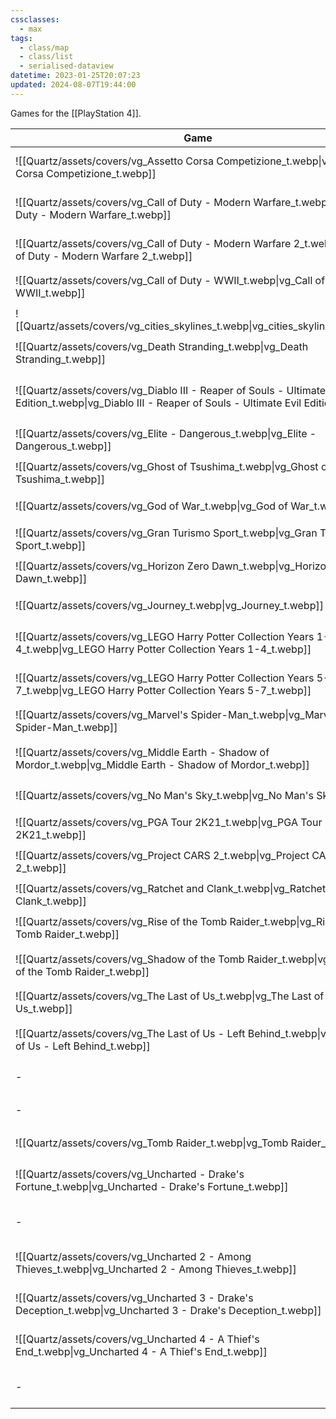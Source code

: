 ```yaml
---
cssclasses:
  - max
tags:
  - class/map
  - class/list
  - serialised-dataview
datetime: 2023-01-25T20:07:23
updated: 2024-08-07T19:44:00
---
```

Games for the [[PlayStation 4]]. 

<!-- QueryToSerialize: table without id embed(link(thumbnail)) as Game, file.link as "", rating as Rating, link(split( filter(file.tags, (t) => startswith(t, "#status") )[0], "/" )[1]) as Status from #class/video-game where contains(platform, [[PlayStation 4]]) sort file.name -->
<!-- SerializedQuery: table without id embed(link(thumbnail)) as Game, file.link as "", rating as Rating, link(split( filter(file.tags, (t) => startswith(t, "#status") )[0], "/" )[1]) as Status from #class/video-game where contains(platform, [[PlayStation 4]]) sort file.name -->

| Game                                                                                                                                                     |                                                                                                                                | Rating                                 | Status                                   |
| -------------------------------------------------------------------------------------------------------------------------------------------------------- | ------------------------------------------------------------------------------------------------------------------------------ | -------------------------------------- | ---------------------------------------- |
| ![[Quartz/assets/covers/vg_Assetto Corsa Competizione_t.webp\|vg_Assetto Corsa Competizione_t.webp]]                                                     | [[Quartz/notes/Assetto Corsa Competizione.md\|Assetto Corsa Competizione]]                                                     | [[Quartz/notes/4-star.md\|⭐️⭐️⭐️⭐️]]   | [[Quartz/notes/ongoing.md\|ongoing]]     |
| ![[Quartz/assets/covers/vg_Call of Duty - Modern Warfare_t.webp\|vg_Call of Duty - Modern Warfare_t.webp]]                                               | [[Quartz/notes/Call of Duty - Modern Warfare.md\|Call of Duty - Modern Warfare]]                                               | [[Quartz/notes/3-star.md\|⭐️⭐️⭐️]]     | [[Quartz/notes/completed.md\|completed]] |
| ![[Quartz/assets/covers/vg_Call of Duty - Modern Warfare 2_t.webp\|vg_Call of Duty - Modern Warfare 2_t.webp]]                                           | [[Quartz/notes/Call of Duty - Modern Warfare 2.md\|Call of Duty - Modern Warfare 2]]                                           | [[Quartz/notes/3-star.md\|⭐️⭐️⭐️]]     | [[Quartz/notes/completed.md\|completed]] |
| ![[Quartz/assets/covers/vg_Call of Duty - WWII_t.webp\|vg_Call of Duty - WWII_t.webp]]                                                                   | [[Quartz/notes/Call of Duty - WWII.md\|Call of Duty - WWII]]                                                                   | [[Quartz/notes/3-star.md\|⭐️⭐️⭐️]]     | [[Quartz/notes/completed.md\|completed]] |
| ![[Quartz/assets/covers/vg_cities_skylines_t.webp\|vg_cities_skylines_t.webp]]                                                                           | [[Quartz/notes/Cities Skylines.md\|Cities Skylines]]                                                                           | [[Quartz/notes/4-star.md\|⭐️⭐️⭐️⭐️]]   | [[Quartz/notes/completed.md\|completed]] |
| ![[Quartz/assets/covers/vg_Death Stranding_t.webp\|vg_Death Stranding_t.webp]]                                                                           | [[Quartz/notes/Death Stranding.md\|Death Stranding]]                                                                           | [[Quartz/notes/3-star.md\|⭐️⭐️⭐️]]     | [[Quartz/notes/dropped.md\|dropped]]     |
| ![[Quartz/assets/covers/vg_Diablo III - Reaper of Souls - Ultimate Evil Edition_t.webp\|vg_Diablo III - Reaper of Souls - Ultimate Evil Edition_t.webp]] | [[Quartz/notes/Diablo III - Reaper of Souls - Ultimate Evil Edition.md\|Diablo III - Reaper of Souls - Ultimate Evil Edition]] | [[Quartz/notes/3-star.md\|⭐️⭐️⭐️]]     | [[Quartz/notes/completed.md\|completed]] |
| ![[Quartz/assets/covers/vg_Elite - Dangerous_t.webp\|vg_Elite - Dangerous_t.webp]]                                                                       | [[Quartz/notes/Elite - Dangerous.md\|Elite - Dangerous]]                                                                       | [[Quartz/notes/5-star.md\|⭐️⭐️⭐️⭐️⭐️]] | [[Quartz/notes/completed.md\|completed]] |
| ![[Quartz/assets/covers/vg_Ghost of Tsushima_t.webp\|vg_Ghost of Tsushima_t.webp]]                                                                       | [[Quartz/notes/Ghost of Tsushima.md\|Ghost of Tsushima]]                                                                       | [[Quartz/notes/4-star.md\|⭐️⭐️⭐️⭐️]]   | [[Quartz/notes/completed.md\|completed]] |
| ![[Quartz/assets/covers/vg_God of War_t.webp\|vg_God of War_t.webp]]                                                                                     | [[Quartz/notes/God of War.md\|God of War]]                                                                                     | [[Quartz/notes/4-star.md\|⭐️⭐️⭐️⭐️]]   | [[Quartz/notes/completed.md\|completed]] |
| ![[Quartz/assets/covers/vg_Gran Turismo Sport_t.webp\|vg_Gran Turismo Sport_t.webp]]                                                                     | [[Quartz/notes/Gran Turismo Sport.md\|Gran Turismo Sport]]                                                                     | [[Quartz/notes/3-star.md\|⭐️⭐️⭐️]]     | [[Quartz/notes/completed.md\|completed]] |
| ![[Quartz/assets/covers/vg_Horizon Zero Dawn_t.webp\|vg_Horizon Zero Dawn_t.webp]]                                                                       | [[Quartz/notes/Horizon Zero Dawn.md\|Horizon Zero Dawn]]                                                                       | [[Quartz/notes/5-star.md\|⭐️⭐️⭐️⭐️⭐️]] | [[Quartz/notes/completed.md\|completed]] |
| ![[Quartz/assets/covers/vg_Journey_t.webp\|vg_Journey_t.webp]]                                                                                           | [[Quartz/notes/Journey.md\|Journey]]                                                                                           | [[Quartz/notes/3-star.md\|⭐️⭐️⭐️]]     | [[Quartz/notes/completed.md\|completed]] |
| ![[Quartz/assets/covers/vg_LEGO Harry Potter Collection Years 1-4_t.webp\|vg_LEGO Harry Potter Collection Years 1-4_t.webp]]                             | [[Quartz/notes/LEGO Harry Potter Collection Years 1-4.md\|LEGO Harry Potter Collection Years 1-4]]                             | [[Quartz/notes/3-star.md\|⭐️⭐️⭐️]]     | [[Quartz/notes/ongoing.md\|ongoing]]     |
| ![[Quartz/assets/covers/vg_LEGO Harry Potter Collection Years 5-7_t.webp\|vg_LEGO Harry Potter Collection Years 5-7_t.webp]]                             | [[Quartz/notes/LEGO Harry Potter Collection Years 5-7.md\|LEGO Harry Potter Collection Years 5-7]]                             | \-                                     | [[Quartz/notes/planned.md\|planned]]     |
| ![[Quartz/assets/covers/vg_Marvel's Spider-Man_t.webp\|vg_Marvel's Spider-Man_t.webp]]                                                                   | [[Quartz/notes/Marvel's Spider-Man.md\|Marvel's Spider-Man]]                                                                   | [[Quartz/notes/4-star.md\|⭐️⭐️⭐️⭐️]]   | [[Quartz/notes/completed.md\|completed]] |
| ![[Quartz/assets/covers/vg_Middle Earth - Shadow of Mordor_t.webp\|vg_Middle Earth - Shadow of Mordor_t.webp]]                                           | [[Quartz/notes/Middle Earth - Shadow of Mordor.md\|Middle Earth - Shadow of Mordor]]                                           | [[Quartz/notes/4-star.md\|⭐️⭐️⭐️⭐️]]   | [[Quartz/notes/completed.md\|completed]] |
| ![[Quartz/assets/covers/vg_No Man's Sky_t.webp\|vg_No Man's Sky_t.webp]]                                                                                 | [[Quartz/notes/No Man's Sky.md\|No Man's Sky]]                                                                                 | [[Quartz/notes/4-star.md\|⭐️⭐️⭐️⭐️]]   | [[Quartz/notes/completed.md\|completed]] |
| ![[Quartz/assets/covers/vg_PGA Tour 2K21_t.webp\|vg_PGA Tour 2K21_t.webp]]                                                                               | [[Quartz/notes/PGA Tour 2K21.md\|PGA Tour 2K21]]                                                                               | [[Quartz/notes/3-star.md\|⭐️⭐️⭐️]]     | [[Quartz/notes/completed.md\|completed]] |
| ![[Quartz/assets/covers/vg_Project CARS 2_t.webp\|vg_Project CARS 2_t.webp]]                                                                             | [[Quartz/notes/Project CARS 2.md\|Project CARS 2]]                                                                             | [[Quartz/notes/3-star.md\|⭐️⭐️⭐️]]     | [[Quartz/notes/completed.md\|completed]] |
| ![[Quartz/assets/covers/vg_Ratchet and Clank_t.webp\|vg_Ratchet and Clank_t.webp]]                                                                       | [[Quartz/notes/Ratchet and Clank.md\|Ratchet and Clank]]                                                                       | [[Quartz/notes/3-star.md\|⭐️⭐️⭐️]]     | [[Quartz/notes/completed.md\|completed]] |
| ![[Quartz/assets/covers/vg_Rise of the Tomb Raider_t.webp\|vg_Rise of the Tomb Raider_t.webp]]                                                           | [[Quartz/notes/Rise of the Tomb Raider.md\|Rise of the Tomb Raider]]                                                           | [[Quartz/notes/3-star.md\|⭐️⭐️⭐️]]     | [[Quartz/notes/completed.md\|completed]] |
| ![[Quartz/assets/covers/vg_Shadow of the Tomb Raider_t.webp\|vg_Shadow of the Tomb Raider_t.webp]]                                                       | [[Quartz/notes/Shadow of the Tomb Raider.md\|Shadow of the Tomb Raider]]                                                       | [[Quartz/notes/3-star.md\|⭐️⭐️⭐️]]     | [[Quartz/notes/completed.md\|completed]] |
| ![[Quartz/assets/covers/vg_The Last of Us_t.webp\|vg_The Last of Us_t.webp]]                                                                             | [[Quartz/notes/The Last of Us.md\|The Last of Us]]                                                                             | [[Quartz/notes/5-star.md\|⭐️⭐️⭐️⭐️⭐️]] | [[Quartz/notes/completed.md\|completed]] |
| ![[Quartz/assets/covers/vg_The Last of Us - Left Behind_t.webp\|vg_The Last of Us - Left Behind_t.webp]]                                                 | [[Quartz/notes/The Last of Us - Left Behind.md\|The Last of Us - Left Behind]]                                                 | [[Quartz/notes/4-star.md\|⭐️⭐️⭐️⭐️]]   | [[Quartz/notes/completed.md\|completed]] |
| \-                                                                                                                                                       | [[Atlas/Notes/The Last of Us Part II.md\|The Last of Us Part II]]                                                              | [[Quartz/notes/4-star.md\|⭐️⭐️⭐️⭐️]]   | [[Quartz/notes/completed.md\|completed]] |
| \-                                                                                                                                                       | [[Atlas/Notes/The Witcher 3 - Wild Hunt.md\|The Witcher 3 - Wild Hunt]]                                                        | [[Quartz/notes/4-star.md\|⭐️⭐️⭐️⭐️]]   | [[Quartz/notes/completed.md\|completed]] |
| ![[Quartz/assets/covers/vg_Tomb Raider_t.webp\|vg_Tomb Raider_t.webp]]                                                                                   | [[Quartz/notes/Tomb Raider.md\|Tomb Raider]]                                                                                   | [[Quartz/notes/4-star.md\|⭐️⭐️⭐️⭐️]]   | [[Quartz/notes/completed.md\|completed]] |
| ![[Quartz/assets/covers/vg_Uncharted - Drake's Fortune_t.webp\|vg_Uncharted - Drake's Fortune_t.webp]]                                                   | [[Quartz/notes/Uncharted - Drake's Fortune.md\|Uncharted - Drake's Fortune]]                                                   | [[Quartz/notes/4-star.md\|⭐️⭐️⭐️⭐️]]   | [[Quartz/notes/completed.md\|completed]] |
| \-                                                                                                                                                       | [[Atlas/Notes/Uncharted - The Lost Legacy.md\|Uncharted - The Lost Legacy]]                                                    | [[Quartz/notes/4-star.md\|⭐️⭐️⭐️⭐️]]   | [[Quartz/notes/completed.md\|completed]] |
| ![[Quartz/assets/covers/vg_Uncharted 2 - Among Thieves_t.webp\|vg_Uncharted 2 - Among Thieves_t.webp]]                                                   | [[Quartz/notes/Uncharted 2 - Among Thieves.md\|Uncharted 2 - Among Thieves]]                                                   | [[Quartz/notes/4-star.md\|⭐️⭐️⭐️⭐️]]   | [[Quartz/notes/completed.md\|completed]] |
| ![[Quartz/assets/covers/vg_Uncharted 3 - Drake's Deception_t.webp\|vg_Uncharted 3 - Drake's Deception_t.webp]]                                           | [[Quartz/notes/Uncharted 3 - Drake's Deception.md\|Uncharted 3 - Drake's Deception]]                                           | [[Quartz/notes/4-star.md\|⭐️⭐️⭐️⭐️]]   | [[Quartz/notes/completed.md\|completed]] |
| ![[Quartz/assets/covers/vg_Uncharted 4 - A Thief's End_t.webp\|vg_Uncharted 4 - A Thief's End_t.webp]]                                                   | [[Atlas/Notes/Uncharted 4 - A Thief's End.md\|Uncharted 4 - A Thief's End]]                                                    | [[Quartz/notes/4-star.md\|⭐️⭐️⭐️⭐️]]   | [[Quartz/notes/completed.md\|completed]] |
| \-                                                                                                                                                       | [[Atlas/Notes/Wolfenstein - The New Order.md\|Wolfenstein - The New Order]]                                                    | [[Quartz/notes/3-star.md\|⭐️⭐️⭐️]]     | [[Quartz/notes/completed.md\|completed]] |
<!-- SerializedQuery END -->
